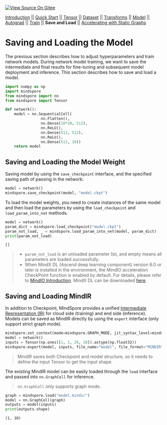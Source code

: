 [![View Source On Gitee](https://mindspore-website.obs.cn-north-4.myhuaweicloud.com/website-images/r2.3.0/resource/_static/logo_source_en.svg)](https://gitee.com/mindspore/docs/blob/r2.3.0/tutorials/source_en/beginner/save_load.md)

[Introduction](https://www.mindspore.cn/tutorials/en/r2.3.0/beginner/introduction.html) || [Quick Start](https://www.mindspore.cn/tutorials/en/r2.3.0/beginner/quick_start.html) || [Tensor](https://www.mindspore.cn/tutorials/en/r2.3.0/beginner/tensor.html) || [Dataset](https://www.mindspore.cn/tutorials/en/r2.3.0/beginner/dataset.html) || [Transforms](https://www.mindspore.cn/tutorials/en/r2.3.0/beginner/transforms.html) || [Model](https://www.mindspore.cn/tutorials/en/r2.3.0/beginner/model.html) || [Autograd](https://www.mindspore.cn/tutorials/en/r2.3.0/beginner/autograd.html) || [Train](https://www.mindspore.cn/tutorials/en/r2.3.0/beginner/train.html) || **Save and Load** || [Accelerating with Static Graphs](https://www.mindspore.cn/tutorials/en/r2.3.0/beginner/accelerate_with_static_graph.html)

# Saving and Loading the Model

The previous section describes how to adjust hyperparameters and train network models. During network model training, we want to save the intermediate and final results for fine-tuning and subsequent model deployment and inference. This section describes how to save and load a model.

```python
import numpy as np
import mindspore
from mindspore import nn
from mindspore import Tensor
```

```python
def network():
    model = nn.SequentialCell(
                nn.Flatten(),
                nn.Dense(28*28, 512),
                nn.ReLU(),
                nn.Dense(512, 512),
                nn.ReLU(),
                nn.Dense(512, 10))
    return model
```

## Saving and Loading the Model Weight

Saving model by using the `save_checkpoint` interface, and the specified saving path of passing in the network:

```python
model = network()
mindspore.save_checkpoint(model, "model.ckpt")
```

To load the model weights, you need to create instances of the same model and then load the parameters by using the `load_checkpoint` and `load_param_into_net` methods.

```python
model = network()
param_dict = mindspore.load_checkpoint("model.ckpt")
param_not_load, _ = mindspore.load_param_into_net(model, param_dict)
print(param_not_load)
```

```text
[]
```

> - `param_not_load` is an unloaded parameter list, and empty means all parameters are loaded successfully.
> - When MindX DL (Ascend deep learning component) version 6.0 or later is installed in the environment, the MindIO acceleration CheckPoint function is enabled by default. For details, please refer to [MindIO Introduction](https://www.hiascend.com/document/detail/en/mindx-dl/500/mindio/mindioug/mindio_001.html). MindX DL can be downloaded [here](https://www.hiascend.com/en/software/mindx-dl/community).

## Saving and Loading MindIR

In addition to Checkpoint, MindSpore provides a unified [Intermediate Representation (IR)](https://www.mindspore.cn/docs/en/r2.3.0/design/all_scenarios.html#mindspore-ir-mindir) for cloud side (training) and end side (inference). Models can be saved as MindIR directly by using the `export` interface (only support strict graph mode).

```python
mindspore.set_context(mode=mindspore.GRAPH_MODE, jit_syntax_level=mindspore.STRICT)
model = network()
inputs = Tensor(np.ones([1, 1, 28, 28]).astype(np.float32))
mindspore.export(model, inputs, file_name="model", file_format="MINDIR")
```

> MindIR saves both Checkpoint and model structure, so it needs to define the input Tensor to get the input shape.

The existing MindIR model can be easily loaded through the `load` interface and passed into `nn.GraphCell` for inference.

> `nn.GraphCell` only supports graph mode.

```python
graph = mindspore.load("model.mindir")
model = nn.GraphCell(graph)
outputs = model(inputs)
print(outputs.shape)
```

```text
(1, 10)
```

